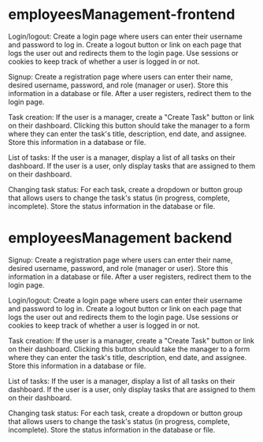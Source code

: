 
# employeesManagement-frontend
Login/logout:
Create a login page where users can enter their username and password to log in. Create a logout button or link on each page that logs the user out and redirects them to the login page. Use sessions or cookies to keep track of whether a user is logged in or not.

Signup:
Create a registration page where users can enter their name, desired username, password, and role (manager or user). Store this information in a database or file. After a user registers, redirect them to the login page.

Task creation:
If the user is a manager, create a "Create Task" button or link on their dashboard. Clicking this button should take the manager to a form where they can enter the task's title, description, end date, and assignee. Store this information in a database or file.

List of tasks:
If the user is a manager, display a list of all tasks on their dashboard. If the user is a user, only display tasks that are assigned to them on their dashboard.

Changing task status:
For each task, create a dropdown or button group that allows users to change the task's status (in progress, complete, incomplete). Store the status information in the database or file.


# employeesManagement backend

Signup:
Create a registration page where users can enter their name, desired username, password, and role (manager or user). Store this information in a database or file. After a user registers, redirect them to the login page.

Login/logout:
Create a login page where users can enter their username and password to log in. Create a logout button or link on each page that logs the user out and redirects them to the login page. Use sessions or cookies to keep track of whether a user is logged in or not.

Task creation:
If the user is a manager, create a "Create Task" button or link on their dashboard. Clicking this button should take the manager to a form where they can enter the task's title, description, end date, and assignee. Store this information in a database or file.

List of tasks:
If the user is a manager, display a list of all tasks on their dashboard. If the user is a user, only display tasks that are assigned to them on their dashboard.

Changing task status:
For each task, create a dropdown or button group that allows users to change the task's status (in progress, complete, incomplete). Store the status information in the database or file.
